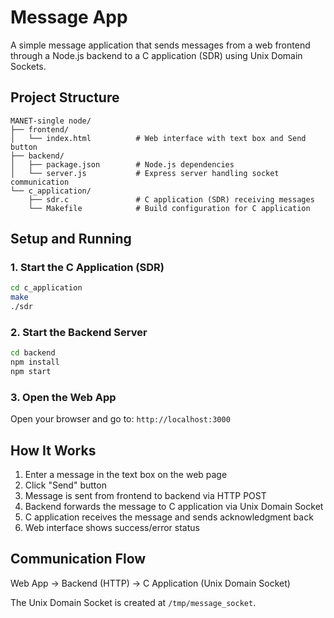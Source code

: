 # Message App

A simple message application that sends messages from a web frontend through a Node.js backend to a C application (SDR) using Unix Domain Sockets.

## Project Structure

```
MANET-single node/
├── frontend/
│   └── index.html          # Web interface with text box and Send button
├── backend/
│   ├── package.json        # Node.js dependencies
│   └── server.js           # Express server handling socket communication
└── c_application/
    ├── sdr.c               # C application (SDR) receiving messages
    └── Makefile            # Build configuration for C application
```

## Setup and Running

### 1. Start the C Application (SDR)
```bash
cd c_application
make
./sdr
```

### 2. Start the Backend Server
```bash
cd backend
npm install
npm start
```

### 3. Open the Web App
Open your browser and go to: `http://localhost:3000`

## How It Works

1. Enter a message in the text box on the web page
2. Click "Send" button
3. Message is sent from frontend to backend via HTTP POST
4. Backend forwards the message to C application via Unix Domain Socket
5. C application receives the message and sends acknowledgment back
6. Web interface shows success/error status

## Communication Flow

Web App → Backend (HTTP) → C Application (Unix Domain Socket)

The Unix Domain Socket is created at `/tmp/message_socket`.
